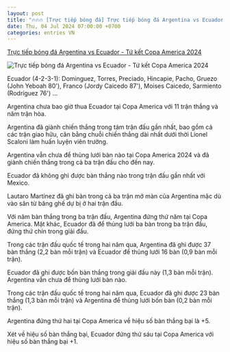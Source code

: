 ```yaml
---
layout: post
title: "🔥🔥🔥 [Trực tiếp bóng đá] Trực tiếp bóng đá Argentina vs Ecuador - Tứ kết Copa America 2024"
date: Thu, 04 Jul 2024 07:00:00 +0700
categories: entries VN
---
```

[Trực tiếp bóng đá Argentina vs Ecuador - Tứ kết Copa America 2024](https://vietnamnet.vn/truc-tiep-bong-da-argentina-vs-ecuador-ban-ket-copa-america-2024-2298373.html)

![Trực tiếp bóng đá Argentina vs Ecuador - Tứ kết Copa America 2024](https://static-images.vnncdn.net/vps_images_publish/000001/000003/2024/7/5/emiliano-martinez-cuu-messi-argentina-vao-ban-ket-copa-america-2024-768.jpg?width=0&s=0okHP3opCHADXbcWnFjQmQ)

Ecuador (4-2-3-1): Dominguez, Torres, Preciado, Hincapie, Pacho, Gruezo (John Yeboah 80'), Franco (Jordy Caicedo 87'), Moises Caicedo, Sarmiento (Rodríguez 76') ...

Argentina chưa bao giờ thua Ecuador tại Copa America với 11 trận thắng và năm trận hòa.

Argentina đã giành chiến thắng trong tám trận đấu gần nhất, bao gồm cả các trận giao hữu, cân bằng chuỗi chiến thắng dài nhất dưới thời Lionel Scaloni làm huấn luyện viên trưởng.

Argentina vẫn chưa để thủng lưới bàn nào tại Copa America 2024 và đã giành chiến thắng trong cả ba trận đấu cho đến nay.

Ecuador đã không ghi được bàn thắng nào trong trận đấu gần nhất với Mexico.

Lautaro Martínez đã ghi bàn trong cả ba trận mở màn của Argentina mặc dù vào sân từ băng ghế dự bị ở hai trận đầu.

Với năm bàn thắng trong ba trận đấu, Argentina đứng thứ năm tại Copa America. Mặt khác, Ecuador đã để thủng lưới ba bàn trong ba trận đấu, đứng thứ chín trong giải đấu.

Trong các trận đấu quốc tế trong hai năm qua, Argentina đã ghi được 37 bàn thắng (2,2 bàn mỗi trận) và Ecuador để thủng lưới 16 bàn (0,9 bàn mỗi trận).

Ecuador đã ghi được bốn bàn thắng trong giải đấu này (1,3 bàn mỗi trận). Argentina vẫn chưa để thủng lưới bàn nào.

Trong các trận đấu quốc tế trong hai năm qua, Ecuador đã ghi được 23 bàn thắng (1,3 bàn mỗi trận) và Argentina để thủng lưới bốn bàn (0,2 bàn mỗi trận).

Argentina đứng thứ hai tại Copa America về hiệu số bàn thắng bại là +5.

Xét về hiệu số bàn thắng bại, Ecuador đứng thứ sáu tại Copa America với hiệu số bàn thắng bại +1.


